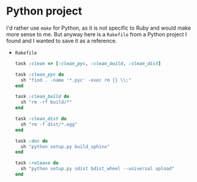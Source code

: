 # Python project

I'd rather use `make` for Python, as it is not specific to Ruby and would make more sense to me. But anyway here is a `Rakefile` from a Python project I found and I wanted to save it as a reference.

- `Rakefile`
    ```ruby
    task :clean => [:clean_pyc, :clean_build, :clean_dist]

    task :clean_pyc do
      sh "find . -name '*.pyc' -exec rm {} \\;"
    end

    task :clean_build do
      sh "rm -rf build/*"
    end

    task :clean_dist do
      sh "rm -f dist/*.egg"
    end

    task :doc do
      sh "python setup.py build_sphinx"
    end

    task :release do
      sh "python setup.py sdist bdist_wheel --universal upload"
    end
    ```
